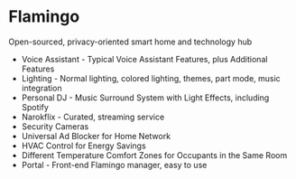 # Flamingo
Open-sourced, privacy-oriented smart home and technology hub







* Voice Assistant - Typical Voice Assistant Features, plus Additional Features
* Lighting - Normal lighting, colored lighting, themes, part mode, music integration
* Personal DJ - Music Surround System with Light Effects, including Spotify
* Narokflix - Curated, streaming service
* Security Cameras
* Universal Ad Blocker for Home Network
* HVAC Control for Energy Savings
* Different Temperature Comfort Zones for Occupants in the Same Room
* Portal - Front-end Flamingo manager, easy to use
